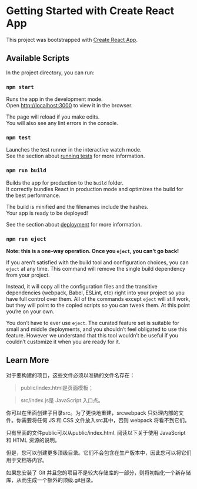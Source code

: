 # Getting Started with Create React App

This project was bootstrapped with [Create React App](https://github.com/facebook/create-react-app).

## Available Scripts

In the project directory, you can run:

### `npm start`

Runs the app in the development mode.\
Open [http://localhost:3000](http://localhost:3000) to view it in the browser.

The page will reload if you make edits.\
You will also see any lint errors in the console.

### `npm test`

Launches the test runner in the interactive watch mode.\
See the section about [running tests](https://facebook.github.io/create-react-app/docs/running-tests) for more information.

### `npm run build`

Builds the app for production to the `build` folder.\
It correctly bundles React in production mode and optimizes the build for the best performance.

The build is minified and the filenames include the hashes.\
Your app is ready to be deployed!

See the section about [deployment](https://facebook.github.io/create-react-app/docs/deployment) for more information.

### `npm run eject`

**Note: this is a one-way operation. Once you `eject`, you can’t go back!**

If you aren’t satisfied with the build tool and configuration choices, you can `eject` at any time. This command will remove the single build dependency from your project.

Instead, it will copy all the configuration files and the transitive dependencies (webpack, Babel, ESLint, etc) right into your project so you have full control over them. All of the commands except `eject` will still work, but they will point to the copied scripts so you can tweak them. At this point you’re on your own.

You don’t have to ever use `eject`. The curated feature set is suitable for small and middle deployments, and you shouldn’t feel obligated to use this feature. However we understand that this tool wouldn’t be useful if you couldn’t customize it when you are ready for it.

## Learn More
对于要构建的项目，这些文件必须以准确的文件名存在：

> public/index.html是页面模板；

>src/index.js是 JavaScript 入口点。

你可以在里面创建子目录src。为了更快地重建，srcwebpack 只处理内部的文件。你需要将任何 JS 和 CSS 文件放入src其中，否则 webpack 将看不到它们。

只有里面的文件public可以从public/index.html. 阅读以下关于使用 JavaScript 和 HTML 资源的说明。

但是，您可以创建更多顶级目录。它们不会包含在生产版本中，因此您可以将它们用于文档等内容。

如果您安装了 Git 并且您的项目不是较大存储库的一部分，则将初始化一个新存储库，从而生成一个额外的顶级.git目录。
